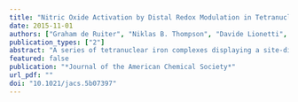 ```yaml
---
title: "Nitric Oxide Activation by Distal Redox Modulation in Tetranuclear Iron Nitrosyl Complexes"
date: 2015-11-01
authors: ["Graham de Ruiter", "Niklas B. Thompson", "Davide Lionetti", "Theodor Agapie"]
publication_types: ["2"]
abstract: "A series of tetranuclear iron complexes displaying a site-differentiated metal center was synthesized. Three of the metal centers are coordinated to our previously reported ligand, based on a 1,3,5-triarylbenzene motif with nitrogen and oxygen donors. The fourth (apical) iron center is coordinatively unsaturated and appended to the trinuclear core through three bridging pyrazolates and an interstitial &mu;<sub>4</sub>-oxide moiety. Electrochemical studies of complex [LFe<sub>3</sub>(PhPz)<sub>3</sub>OFe][OTf]<sub>2</sub> revealed three reversible redox events assigned to the Fe<sup>II</sup><sub>4</sub>/Fe<sup>II</sup><sub>3</sub>Fe<sup>III</sup> (−1.733 V), Fe<sup>II</sup><sub>3</sub>Fe<sup>III</sup>/Fe<sup>II</sup><sub>2</sub>Fe<sup>III</sup><sub>2</sub> (−0.727 V), and Fe<sup>II</sup><sub>2</sub>Fe<sup>III</sup><sub>2</sub>/Fe<sup>II</sup>Fe<sup>III</sup><sub>3</sub> (0.018 V) redox couples. Combined Mössbauer and crystallographic studies indicate that the change in oxidation state is exclusively localized at the triiron core, without changing the oxidation state of the apical metal center. This phenomenon is assigned to differences in the coordination environment of the two metal sites and provides a strategy for storing electron and hole equivalents without affecting the oxidation state of the coordinatively unsaturated metal. The presence of a ligand-binding site allowed the effect of redox modulation on nitric oxide activation by an Fe<sup>II</sup> metal center to be studied. Treatment of the clusters with nitric oxide resulted in binding of NO to the apical iron center, generating a &#123;FeNO&#125;<sup>7</sup> moiety. As with the NO-free precursors, the three reversible redox events are localized at the iron centers distal from the NO ligand. Altering the redox state of the triiron core resulted in significant change in the NO stretching frequency, by as much as 100 cm<sup>-1</sup>. The increased activation of NO is attributed to structural changes within the clusters, in particular, those related to the interaction of the metal centers with the interstitial atom. The differences in NO activation were further shown to lead to differential reactivity, with NO disproportionation and N<sub>2</sub>O formation performed by the more electron-rich cluster."
featured: false
publication: "*Journal of the American Chemical Society*"
url_pdf: ""
doi: "10.1021/jacs.5b07397"
---
```


